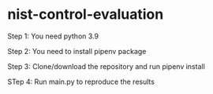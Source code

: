 # nist-control-evaluation

Step 1: You need python 3.9

Step 2: You need to install pipenv package

Step 3: Clone/download the repository and run pipenv install

STep 4: Run main.py to reproduce the results
